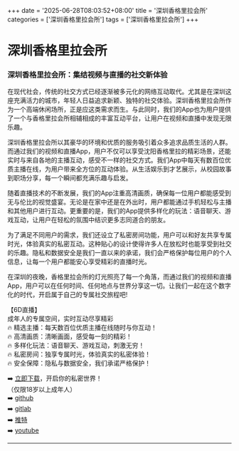 +++
date = '2025-06-28T08:03:52+08:00'
title = '深圳香格里拉会所'
categories = ['深圳香格里拉会所']
tags = ['深圳香格里拉会所']
+++

# 深圳香格里拉会所

### 深圳香格里拉会所：集结视频与直播的社交新体验

在现代社会，传统的社交方式已经逐渐被多元化的网络互动取代。尤其是在深圳这座充满活力的城市，年轻人日益追求新颖、独特的社交体验。深圳香格里拉会所作为一个高端休闲场所，正是应这类需求而生。与此同时，我们的App也为用户提供了一个与香格里拉会所相辅相成的丰富互动平台，让用户在视频和直播中发现无限乐趣。

深圳香格里拉会所以其豪华的环境和优质的服务吸引着众多追求品质生活的人群。而通过我们的视频和直播App，用户不仅可以享受沈阳香格里拉的精彩场景，还能实时与来自各地的主播互动，感受不一样的社交方式。我们App中每天有数百位优质主播在线，为用户带来全方位的互动体验。从生活娱乐到才艺展示，从校园故事到职场分享，每一个瞬间都充满乐趣与启发。

随着直播技术的不断发展，我们的App注重高清画质，确保每一位用户都能感受到无与伦比的视觉盛宴。无论是在家中还是在外出时，用户都能通过手机轻松与主播和其他用户进行互动。更重要的是，我们的App提供多样化的玩法：语音聊天、游戏互动，让用户在轻松的氛围中结识更多志同道合的朋友。

为了满足不同用户的需求，我们还设立了私密房间功能，用户可以和好友共享专属时光，体验真实的私密互动。这种贴心的设计使得许多人在放松时也能享受到社交的乐趣。隐私和数据安全是我们一直以来的承诺，我们会严格保护每位用户的个人信息，让每一个用户都能安心享受精彩的直播时光。

在深圳的夜晚，香格里拉会所的灯光照亮了每一个角落，而通过我们的视频和直播App，用户可以在任何时间、任何地点与世界分享这一切。让我们一起在这个数字化的时代，开启属于自己的专属社交旅程吧!

【6D直播】  
成年人的专属空间，实时互动尽享精彩  
🔥 精选主播：每天数百位优质主播在线随时与你互动！  
🔥 高清画质：清晰画面，感受每一刻的精彩！  
🔥 多样化玩法：语音聊天、游戏互动，刺激无穷！  
🔥 私密房间：独享专属时光，体验真实的私密体验！  
🔥 安全保障：隐私与数据安全，我们承诺严格保护！  

➡️ [立即下载](https://down123.s3.ap-east-1.amazonaws.com/down/down.html?channelCode=blog)，开启你的私密世界！  
（仅限18岁以上成年人）  
➡️ [github](https://aldult-live.github.io/)  
➡️ [gitlab](https://seo-09598d.gitlab.io/)  
➡️ [推特](https://x.com/wegame33)  
➡️ [youtube](https://www.youtube.com/@6Dlive)  

---
